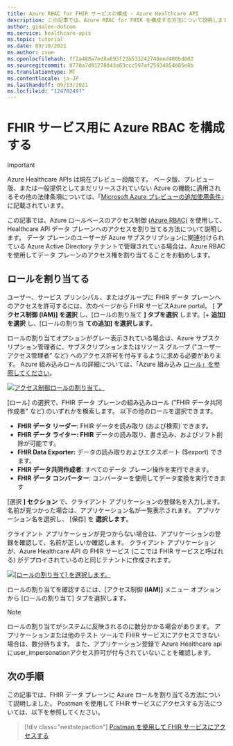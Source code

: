 ```yaml
---
title: Azure RBAC for FHIR サービスの構成 - Azure Healthcare API
description: この記事では、Azure RBAC for FHIR を構成する方法について説明します。
author: ginalee-dotcom
ms.service: healthcare-apis
ms.topic: tutorial
ms.date: 09/10/2021
ms.author: zxue
ms.openlocfilehash: ff2a488a7ed8a693f23b533242748eed400bd802
ms.sourcegitcommit: 0770a7d91278043a83ccc597af25934854605e8b
ms.translationtype: MT
ms.contentlocale: ja-JP
ms.lasthandoff: 09/13/2021
ms.locfileid: "124782497"
---
```

# <a name="configure-azure-rbac-for-the-fhir-service"></a>FHIR サービス用に Azure RBAC を構成する

> [!IMPORTANT]
> Azure Healthcare APIs は現在プレビュー段階です。 ベータ版、プレビュー版、または一般提供としてまだリリースされていない Azure の機能に適用されるその他の法律条項については、「[Microsoft Azure プレビューの追加使用条件](https://azure.microsoft.com/support/legal/preview-supplemental-terms/)」に記載されています。

この記事では、Azure ロールベースのアクセス制御 [(Azure RBAC)](../../role-based-access-control/index.yml) を使用して、Healthcare API データ プレーンへのアクセスを割り当てる方法について説明します。 データ プレーンのユーザーが Azure サブスクリプションに関連付けられている Azure Active Directory テナントで管理されている場合は、Azure RBAC を使用してデータ プレーンのアクセス権を割り当てることをお勧めします。 

## <a name="assign-roles"></a>ロールを割り当てる

ユーザー、サービス プリンシパル、またはグループに FHIR データ プレーンへのアクセスを許可するには、次のページから FHIR サービスAzure portal。 [ **アクセス制御 (IAM)] を選択** し、[ロールの割り当て **] タブを選択** します。[+ **追加] を選択** し、[ロールの割り当 **ての追加] を選択します**。
 
ロールの割り当てオプションがグレー表示されている場合は、Azure サブスクリプション管理者に、サブスクリプションまたはリソース グループ ("ユーザー アクセス管理者" など) へのアクセス許可を付与するように求める必要があります。 Azure 組み込みロールの詳細については、「Azure 組み込み [ロール」を参照してください](../../role-based-access-control/built-in-roles.md)。

[![アクセス制御ロールの割り当て。 ](media/rbac/role-assignment.png) ](media/rbac/role-assignment.png#lightbox)

[ロール] の選択で、FHIR データ プレーンの組み込みロール ("FHIR データ共同作成者" など) のいずれかを検索します。 以下の他のロールを選択できます。

* **FHIR データ リーダー**: FHIR データを読み取り (および検索) できます。
* **FHIR データ ライター: FHIR** データの読み取り、書き込み、およびソフト削除が可能です。
* **FHIR Data Exporter:** データの読み取りおよびエクスポート ($export) できます。
* **FHIR データ共同作成者**: すべてのデータ プレーン操作を実行できます。
* **FHIR データ コンバーター**: コンバーターを使用してデータ変換を実行できます

[選択 **] セクション** で、クライアント アプリケーションの登録名を入力します。 名前が見つかった場合は、アプリケーション名が一覧表示されます。 アプリケーション名を選択し、 [保存] を **選択します**。 

クライアント アプリケーションが見つからない場合は、アプリケーションの登録を確認して、名前が正しいか確認します。 クライアント アプリケーションが、Azure Healthcare API の FHIR サービス (ここでは FHIR サービスと呼ばれる) がデプロイされているのと同じテナントに作成されます。


[![[ロールの割り当て] を選択します。 ](media/rbac/select-role-assignment.png) ](media/rbac/select-role-assignment.png#lightbox)

ロールの割り当てを確認するには、[アクセス制御 **(IAM)]** メニュー オプションから [ロールの割り当て] タブを選択します。
 

> [!NOTE]
> ロールの割り当てがシステムに反映されるのに数分かかる場合があります。 アプリケーションまたは他のテスト ツールで FHIR サービスにアクセスできない場合は、数分待ちます。 また、アプリケーション登録で Azure Healthcare api にuser_impersonationアクセス許可が付与されていないことを確認します。

## <a name="next-steps"></a>次の手順

この記事では、FHIR データ プレーンに Azure ロールを割り当てる方法について説明しました。 Postman を使用して FHIR サービスにアクセスする方法については、以下を参照してください。

>[!div class="nextstepaction"]
>[Postman を使用して FHIR サービスにアクセスする](../use-postman.md)